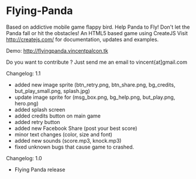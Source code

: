 Flying-Panda
============

Based on addictive mobile game flappy bird. Help Panda to Fly! Don't let the Panda fall or hit the obstacles!
An HTML5 based game using CreateJS
Visit http://createjs.com/ for documentation, updates and examples.

Demo: http://flyingpanda.vincentpalcon.tk

Do you want to contribute ? Just send me an email to vincent{at]gmail.com

Changelog: 1.1
- added new image sprite (btn_retry.png, btn_share.png, bg_credits, but_play_small.png, splash.jpg)
- update image sprite for (msg_box.png, bg_help.png, but_play.png, hero.png)
- added splash screen
- added credits button on main game
- added retry button
- added new Facebook Share (post your best score)
- minor text changes (color, size and font)
- added new sounds (score.mp3, knock.mp3)
- fixed unknown bugs that cause game to crashed.

Changelog: 1.0
- Flying Panda release

